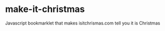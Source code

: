 make-it-christmas
=================

Javascript bookmarklet that makes isitchrismas.com tell you it is Christmas 
